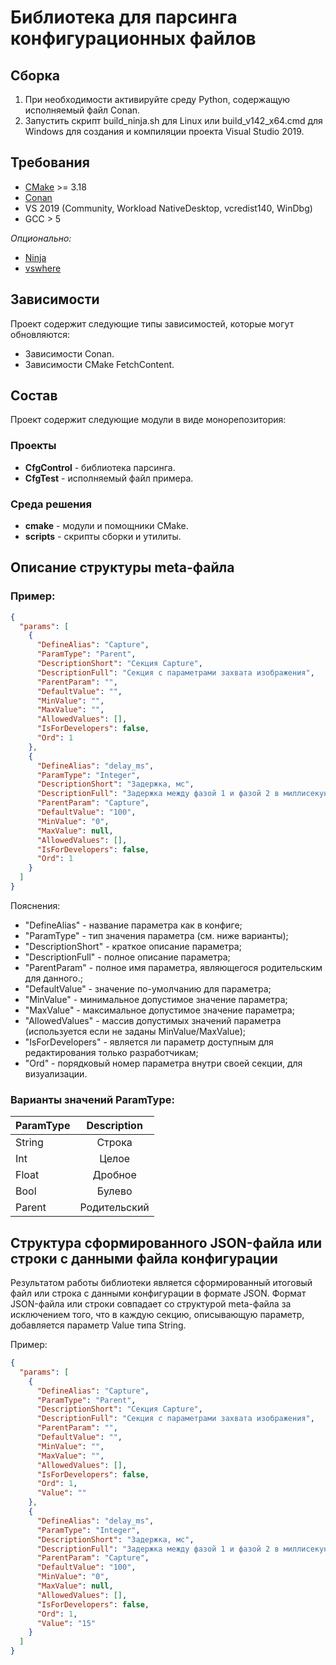 # Библиотека для парсинга конфигурационных файлов
## Сборка 
1. При необходимости активируйте среду Python, содержащую исполняемый файл Conan.
2. Запустить скрипт build_ninja.sh для Linux или build_v142_x64.cmd для Windows для создания и компиляции проекта Visual Studio 2019.

## Требования
* [CMake](https://cmake.org/download/) >= 3.18
* [Conan](https://conan.io/downloads.html)
* VS 2019 (Community, Workload NativeDesktop, vcredist140, WinDbg)
* GCC > 5

_Опционально:_
* [Ninja](https://github.com/ninja-build/ninja/releases)
* [vswhere](https://github.com/microsoft/vswhere/releases)

## Зависимости
Проект содержит следующие типы зависимостей, которые могут обновляются:
- Зависимости Conan.
- Зависимости CMake FetchContent.

## Состав
Проект содержит следующие модули в виде монорепозитория:

### Проекты
- **CfgControl** - библиотека парсинга.
- **CfgTest** - исполняемый файл примера.

### Среда решения
- **cmake** - модули и помощники CMake.
- **scripts** - скрипты сборки и утилиты.

## Описание структуры meta-файла
### Пример:
```json
{
  "params": [
    {
      "DefineAlias": "Capture",
      "ParamType": "Parent",
      "DescriptionShort": "Секция Capture",
      "DescriptionFull": "Секция с параметрами захвата изображения",
      "ParentParam": "",
      "DefaultValue": "",
      "MinValue": "",
      "MaxValue": "",
      "AllowedValues": [],
      "IsForDevelopers": false,
      "Ord": 1
    },
    {
      "DefineAlias": "delay_ms",
      "ParamType": "Integer",
      "DescriptionShort": "Задержка, мс",
      "DescriptionFull": "Задержка между фазой 1 и фазой 2 в миллисекундах",
      "ParentParam": "Capture",
      "DefaultValue": "100",
      "MinValue": "0",
      "MaxValue": null,
      "AllowedValues": [],
      "IsForDevelopers": false,
      "Ord": 1
    }
  ]
}
```

Пояснения:
* "DefineAlias" - название параметра как в конфиге;
* "ParamType" - тип значения параметра (см. ниже варианты);
* "DescriptionShort" - краткое описание параметра;
* "DescriptionFull" - полное описание параметра;
* "ParentParam" - полное имя параметра, являющегося родительским для данного.;
* "DefaultValue" - значение по-умолчанию для параметра;
* "MinValue" - минимальное допустимое значение параметра;
* "MaxValue" - максимальное допустимое значение параметра;
* "AllowedValues" - массив допустимых значений параметра (используется если не заданы MinValue/MaxValue);
* "IsForDevelopers" - является ли параметр доступным для редактирования только разработчикам;
* "Ord" - порядковый номер параметра внутри своей секции, для визуализации.

### Варианты значений ParamType:

| ParamType | Description |
| --------- | :-------: |
| String |  Строка |
| Int |  Целое |
| Float | Дробное |
| Bool | Булево |
| Parent | Родительский |

## Структура сформированного JSON-файла или строки с данными файла конфигурации
Результатом работы библиотеки является сформированный итоговый файл или строка с данными конфигурации в формате JSON.
Формат JSON-файла или строки совпадает со структурой meta-файла за исключением того, что в каждую секцию, описывающую параметр, добавляется параметр Value типа String.

Пример:
```json
{
  "params": [
    {
      "DefineAlias": "Capture",
      "ParamType": "Parent",
      "DescriptionShort": "Секция Capture",
      "DescriptionFull": "Секция с параметрами захвата изображения",
      "ParentParam": "",
      "DefaultValue": "",
      "MinValue": "",
      "MaxValue": "",
      "AllowedValues": [],
      "IsForDevelopers": false,
      "Ord": 1,
      "Value": ""
    },
    {
      "DefineAlias": "delay_ms",
      "ParamType": "Integer",
      "DescriptionShort": "Задержка, мс",
      "DescriptionFull": "Задержка между фазой 1 и фазой 2 в миллисекундах",
      "ParentParam": "Capture",
      "DefaultValue": "100",
      "MinValue": "0",
      "MaxValue": null,
      "AllowedValues": [],
      "IsForDevelopers": false,
      "Ord": 1,
      "Value": "15"
    }
  ]
}
```
